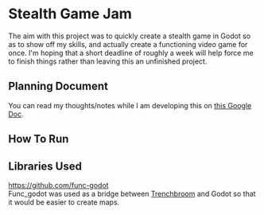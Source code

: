 # Stealth Game Jam
The aim with this project was to quickly create a stealth game in Godot so as to show off my skills, and actually create a functioning video game for once. I'm hoping that a short deadline of roughly a week will help force me to finish things rather than leaving this an unfinished project.

## Planning Document
You can read my thoughts/notes while I am developing this on [this Google Doc](https://docs.google.com/document/d/12u8G-UWCU5dTdj_DMAqFxAhvYYngE2nHEc55exBEVUo/edit?usp=sharing). 

## How To Run


## Libraries Used
https://github.com/func-godot \
Func_godot was used as a bridge between [Trenchbroom](https://trenchbroom.github.io/) and Godot so that it would be easier to create maps.
